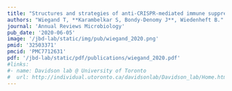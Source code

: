 ```yaml
---
title: "Structures and strategies of anti-CRISPR-mediated immune suppression"
authors: "Wiegand T, **Karambelkar S, Bondy-Denomy J**, Wiedenheft B."
journal: 'Annual Reviews Microbiology'
pub_date: '2020-06-05'
image: '/jbd-lab/static/img/pub/wiegand_2020.png'
pmid: '32503371'
pmcid: 'PMC7712631'
pdf: '/jbd-lab/static/pdf/publications/wiegand_2020.pdf'
#links:
#- name: Davidson lab @ University of Toronto
#  url: http://individual.utoronto.ca/davidsonlab/Davidson_lab/Home.html
---
```

